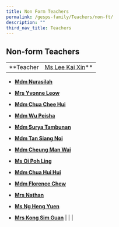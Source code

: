 ```yaml
---
title: Non Form Teachers
permalink: /gesps-family/Teachers/non-ft/
description: ""
third_nav_title: Teachers
---
```

## Non-form Teachers
|  |  |
|:---:|---|
| **Teacher | [Ms Lee Kai Xin](mailto:Lee_Kai_Xin@schools.gov.sg)**
*  **[Mdm Nurasilah](mailto:nurasilah_shahzan@schools.gov.sg)**
*  **[Mrs Yvonne Leow](mailto:cheak_beo_leng_yvonne@schools.gov.sg)**
*  **[Mdm Chua Chee Hui](mailto:chua_chee_hui@schools.gov.sg)**
*  **[Mdm Wu Peisha](mailto:wu_pei_sha@schools.gov.sg)**
*  **[Mdm Surya Tambunan](mailto:surya_tambunan_bt_rosman@schools.gov.sg)**
*  **[Mdm Tan Siang Noi](mailto:Tan_Siang_Noi@schools.gov.sg)**

*  **[Mdm Cheung Man Wai](mailto:cheung_man_wai@schools.gov.sg)**
*  **[Ms Oi Poh Ling](mailto:oi_poh_ling@schools.gov.sg)**  
*  **[Mdm Chua Hui Hui](mailto:chua_hui_hui@schools.gov.sg)**
*  **[Mdm Florence Chew](mailto:chew_geok_fah@schools.gov.sg)**
*  **[Mrs Nathan](mailto:Kanapathipillai_Jayamalar@schools.gov.sg)**
*  **[Ms Ng Heng Yuen](mailto:ng_heng_yuen@schools.gov.sg)**
*  **[Mrs Kong Sim Guan](mailto:kong_sim_guan@schools.gov.sg)**
| | |